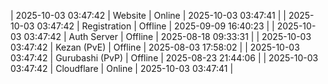 | 2025-10-03 03:47:42 | Website | Online | 2025-10-03 03:47:41 |
| 2025-10-03 03:47:42 | Registration | Offline | 2025-09-09 16:40:23 |
| 2025-10-03 03:47:42 | Auth Server | Offline | 2025-08-18 09:33:31 |
| 2025-10-03 03:47:42 | Kezan (PvE) | Offline | 2025-08-03 17:58:02 |
| 2025-10-03 03:47:42 | Gurubashi (PvP) | Offline | 2025-08-23 21:44:06 |
| 2025-10-03 03:47:42 | Cloudflare | Online | 2025-10-03 03:47:41 |
